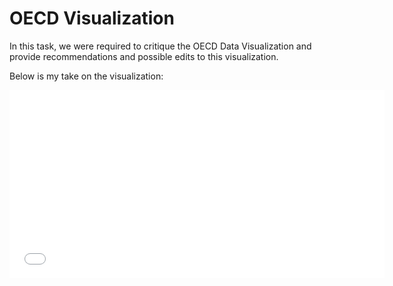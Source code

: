 # OECD Visualization
In this task, we were required to critique the OECD Data Visualization and provide recommendations and possible edits to this visualization.

Below is my take on the visualization:


<iframe title="Left-click&amp;nbsp;" aria-label="Bar Chart" src="//datawrapper.dwcdn.net/BFpej/1/" scrolling="no" frameborder="0" style="border: none;" width="600" height="301"></iframe>
